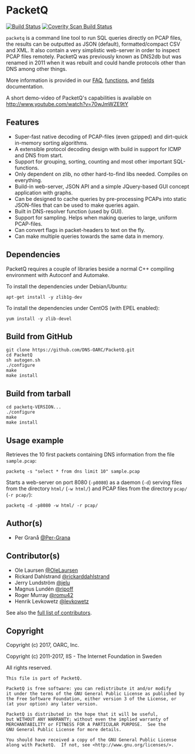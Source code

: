 # PacketQ

[![Build Status](https://travis-ci.org/DNS-OARC/PacketQ.svg?branch=develop)](https://travis-ci.org/DNS-OARC/PacketQ) [![Coverity Scan Build Status](https://scan.coverity.com/projects/12743/badge.svg)](https://scan.coverity.com/projects/dns-oarc-packetq)

`packetq` is a command line tool to run SQL queries directly on PCAP files,
the results can be outputted as JSON (default), formatted/compact CSV and XML.
It also contain a very simplistic web-server in order to inspect PCAP files
remotely. PacketQ was previously known as DNS2db but was renamed in 2011 when
it was rebuilt and could handle protocols other than DNS among other things.

More information is provided in our [FAQ](FAQ.md), [functions](FUNCTIONS.md),
and [fields](FIELDS.md) documentation.

A short demo-video of PacketQ's capabilities is available on http://www.youtube.com/watch?v=70wJmWZE9tY

## Features

* Super-fast native decoding of PCAP-files (even gzipped) and dirt-quick in-memory sorting algorithms.
* A extensible protocol decoding design with build in support for ICMP and DNS from start.
* Support for grouping, sorting, counting and most other important SQL-functions.
* Only dependent on zlib, no other hard-to-find libs needed. Compiles on everything.
* Build-in web-server, JSON API and a simple JQuery-based GUI concept application with graphs.
* Can be designed to cache queries by pre-processing PCAPs into static JSON-files that can be used to make queries again.
* Built in DNS-resolver function (used by GUI).
* Support for sampling. Helps when making queries to large, uniform PCAP-files.
* Can convert flags in packet-headers to text on the fly.
* Can make multiple queries towards the same data in memory.

## Dependencies

PacketQ requires a couple of libraries beside a normal C++ compiling
environment with Autoconf and Automake.

To install the dependencies under Debian/Ubuntu:
```
apt-get install -y zlib1g-dev
```

To install the dependencies under CentOS (with EPEL enabled):
```
yum install -y zlib-devel
```

## Build from GitHub

```
git clone https://github.com/DNS-OARC/PacketQ.git
cd PacketQ
sh autogen.sh
./configure
make
make install
```

## Build from tarball

```
cd packetq-VERSION...
./configure
make
make install
```

## Usage example

Retrieves the 10 first packets containing DNS information from the file
`sample.pcap`:

```
packetq -s "select * from dns limit 10" sample.pcap
```

Starts a web-server on port 8080 (`-p8080`) as a daemon (`-d`) serving files
from the directory `html/` (`-w html/`) and PCAP files from the directory
`pcap/` (`-r pcap/`):

```
packetq -d -p8080 -w html/ -r pcap/
```

## Author(s)

- Per Granå [@Per-Grana](https://github.com/Per-Grana)

## Contributor(s)

- Ole Laursen [@OleLaursen](https://github.com/OleLaursen)
- Rickard Dahlstrand [@rickarddahlstrand](https://github.com/rickarddahlstrand)
- Jerry Lundström [@jelu](https://github.com/jelu)
- Magnus Lundén [@ripoff](https://github.com/ripoff)
- Roger Murray [@romu42](https://github.com/romu42)
- Henrik Levkowetz [@levkowetz](https://github.com/levkowetz)

See also the [full list of contributors](https://github.com/DNS-OARC/PacketQ/graphs/contributors).

## Copyright

Copyright (c) 2017, OARC, Inc.

Copyright (c) 2011-2017, IIS - The Internet Foundation in Sweden

All rights reserved.

```
This file is part of PacketQ.

PacketQ is free software: you can redistribute it and/or modify
it under the terms of the GNU General Public License as published by
the Free Software Foundation, either version 3 of the License, or
(at your option) any later version.

PacketQ is distributed in the hope that it will be useful,
but WITHOUT ANY WARRANTY; without even the implied warranty of
MERCHANTABILITY or FITNESS FOR A PARTICULAR PURPOSE.  See the
GNU General Public License for more details.

You should have received a copy of the GNU General Public License
along with PacketQ.  If not, see <http://www.gnu.org/licenses/>.
```
